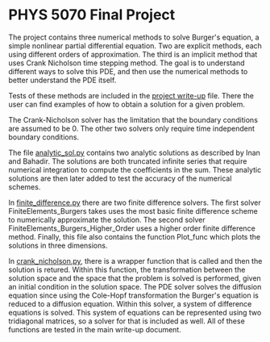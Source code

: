 # PHYS 5070 Final Project

The project contains three numerical methods to solve Burger's equation, a simple nonlinear partial differential equation. Two are explicit methods, each using different orders of approximation. The third is an implicit method that uses Crank Nicholson time stepping method. The goal is to understand different ways to solve this PDE, and then use the numerical methods to better understand the PDE itself. 

Tests of these methods are included in the [project write-up](./Project_Write-Up.ipynb) file. There the user can find examples of how to obtain a solution for a given problem. 

The Crank-Nicholson solver has the limitation that the boundary conditions are assumed to be 0. The other two solvers only require time independent boundary conditions. 

The file [analytic_sol.py](./analytic_sol.py) contains two analytic solutions as described by Inan and Bahadir. The solutions are both truncated infinite series that require numerical integration to compute the coefficients in the sum. These analytic solutions are then later added to test the accuracy of the numerical schemes. 

In [finite_difference.py](./finite_difference.py) there are two finite difference solvers. The first solver FiniteElements_Burgers takes uses the most basic finite difference scheme to numerically approximate the solution. The second solver FiniteElements_Burgers_Higher_Order uses a higher order finite difference method. Finally, this file also contains the function Plot_func which plots the solutions in three dimensions.

In [crank_nicholson.py](./crank_nicholson.py), there is a wrapper function that is called and then the solution is retured. Within this function, the transformation between the solution space and the space that the problem is solved is performed, given an initial condition in the solution space. The PDE solver solves the diffusion equation since using the Cole-Hopf transformation the Burger's equation is reduced to a diffusion equation. Within this solver, a system of difference equations is solved. This system of equations can be represented using two tridiagonal matrices, so a solver for that is included as well. All of these functions are tested in the main write-up document. 
